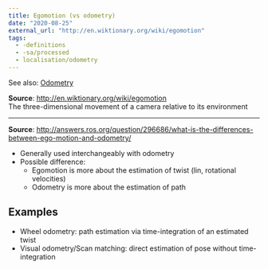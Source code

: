 ```yaml
---
title: Egomotion (vs odometry)
date: "2020-08-25"
external_url: "http://en.wiktionary.org/wiki/egomotion"
tags:
  - -definitions
  - -sa/processed
  - localisation/odometry
---
```


See also: [Odometry](definitions/odometry.md)

**Source**: <http://en.wiktionary.org/wiki/egomotion>  
The three-dimensional movement of a camera relative to its environment

***

**Source**: <http://answers.ros.org/question/296686/what-is-the-differences-between-ego-motion-and-odometry/>

*   Generally used interchangeably with odometry
*   Possible difference:
    *   Egomotion is more about the estimation of twist (lin, rotational velocities)
    *   Odometry is more about the estimation of path

## Examples

*   Wheel odometry: path estimation via time-integration of an estimated twist
*   Visual odometry/Scan matching: direct estimation of pose without time-integration

